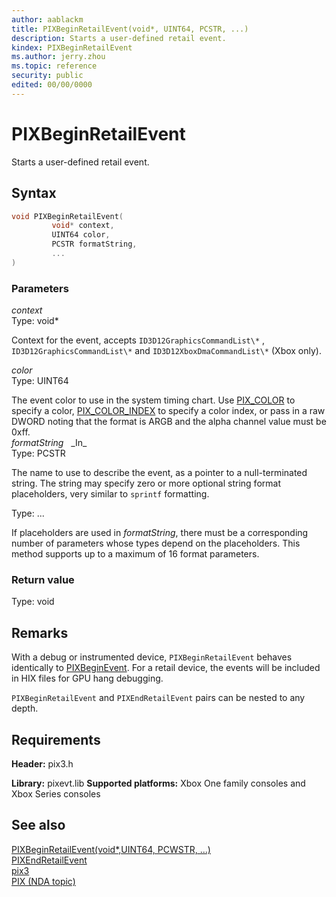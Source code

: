```yaml
---
author: aablackm
title: PIXBeginRetailEvent(void*, UINT64, PCSTR, ...)
description: Starts a user-defined retail event.
kindex: PIXBeginRetailEvent
ms.author: jerry.zhou
ms.topic: reference
security: public
edited: 00/00/0000
---
```


# PIXBeginRetailEvent  

Starts a user-defined retail event.  

## Syntax  
  
```cpp
void PIXBeginRetailEvent(  
         void* context,  
         UINT64 color,  
         PCSTR formatString,
         ...  
)  
```  
  
### Parameters  
  
*context* &nbsp;&nbsp;  
Type: void\*  
  
Context for the event, accepts `ID3D12GraphicsCommandList\*` , `ID3D12GraphicsCommandList\*` and `ID3D12XboxDmaCommandList\*` (Xbox only).

*color* &nbsp;&nbsp;  
Type: UINT64  
  
The event color to use in the system timing chart. Use [PIX_COLOR](pix_color.md) to specify a color, [PIX_COLOR_INDEX](pix_color_index.md) to specify a color index, or pass in a raw DWORD noting that the format is ARGB and the alpha channel value must be 0xff.  
*formatString* &nbsp;&nbsp;\_In\_  
Type: PCSTR  
  
The name to use to describe the event, as a pointer to a null-terminated string. The string may specify zero or more optional string format placeholders, very similar to `sprintf` formatting.  
  
Type: ...  
  
If placeholders are used in *formatString*, there must be a corresponding number of parameters whose types depend on the placeholders. This method supports up to a maximum of 16 format parameters.  
### Return value
Type: void
  
  
## Remarks  
  
With a debug or instrumented device, `PIXBeginRetailEvent` behaves identically to [PIXBeginEvent](pixbeginevent.md). For a retail device, the events will be included in HIX files for GPU hang debugging.

`PIXBeginRetailEvent` and `PIXEndRetailEvent` pairs can be nested to any depth.  
  
## Requirements  
  
**Header:** pix3.h
  
**Library:** pixevt.lib
**Supported platforms:** Xbox One family consoles and Xbox Series consoles  
  
## See also  
[PIXBeginRetailEvent(void*,UINT64, PCWSTR, ...)](pixbeginretailevent_2.md)  
[PIXEndRetailEvent](pixendretailevent.md)  
[pix3](../pix3_members.md)  
[PIX (NDA topic)](../../../../tools-console/xbox-tools-and-apis/pix/pix.md)  
  
  
